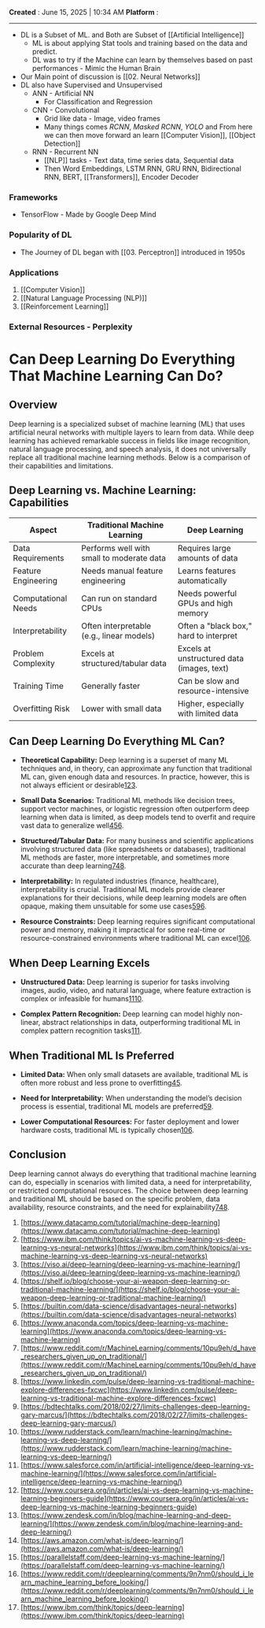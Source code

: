 **Created** : June 15, 2025 | 10:34 AM
**Platform** :

---
- DL is a Subset of ML. and Both are Subset of [[Artificial Intelligence]]
	- ML is about applying Stat tools and training based on the data and predict.
	- DL was to try if the Machine can learn by themselves based on past performances - Mimic the Human Brain
- Our Main point of discussion is [[02. Neural Networks]]
- DL also have Supervised and Unsupervised
	- ANN - Artificial NN
		- For Classification and Regression
	- CNN - Convolutional
		- Grid like data - Image, video frames
		- Many things comes *RCNN*, *Masked RCNN*, *YOLO* and From here we can then move forward an learn [[Computer Vision]], [[Object Detection]]
	- RNN - Recurrent NN
		- [[NLP]] tasks - Text data, time series data, Sequential data
		- Then Word Embeddings, LSTM RNN, GRU RNN, Bidirectional RNN, BERT, [[Transformers]], Encoder Decoder

### Frameworks
- TensorFlow - Made by Google Deep Mind

 ### Popularity of DL
 - The  Journey of DL began with [[03. Perceptron]] introduced in 1950s
### Applications
1. [[Computer Vision]]
2. [[Natural Language Processing (NLP)]]
3. [[Reinforcement Learning]]


### External Resources - Perplexity
# Can Deep Learning Do Everything That Machine Learning Can Do?

## Overview

Deep learning is a specialized subset of machine learning (ML) that uses artificial neural networks with multiple layers to learn from data. While deep learning has achieved remarkable success in fields like image recognition, natural language processing, and speech analysis, it does not universally replace all traditional machine learning methods. Below is a comparison of their capabilities and limitations.

## Deep Learning vs. Machine Learning: Capabilities

|Aspect|Traditional Machine Learning|Deep Learning|
|---|---|---|
|Data Requirements|Performs well with small to moderate data|Requires large amounts of data|
|Feature Engineering|Needs manual feature engineering|Learns features automatically|
|Computational Needs|Can run on standard CPUs|Needs powerful GPUs and high memory|
|Interpretability|Often interpretable (e.g., linear models)|Often a "black box," hard to interpret|
|Problem Complexity|Excels at structured/tabular data|Excels at unstructured data (images, text)|
|Training Time|Generally faster|Can be slow and resource-intensive|
|Overfitting Risk|Lower with small data|Higher, especially with limited data|

## Can Deep Learning Do Everything ML Can?

- **Theoretical Capability:** Deep learning is a superset of many ML techniques and, in theory, can approximate any function that traditional ML can, given enough data and resources. In practice, however, this is not always efficient or desirable[1](https://www.datacamp.com/tutorial/machine-deep-learning)[2](https://www.ibm.com/think/topics/ai-vs-machine-learning-vs-deep-learning-vs-neural-networks)[3](https://viso.ai/deep-learning/deep-learning-vs-machine-learning/).
    
- **Small Data Scenarios:** Traditional ML methods like decision trees, support vector machines, or logistic regression often outperform deep learning when data is limited, as deep models tend to overfit and require vast data to generalize well[4](https://shelf.io/blog/choose-your-ai-weapon-deep-learning-or-traditional-machine-learning/)[5](https://builtin.com/data-science/disadvantages-neural-networks)[6](https://www.anaconda.com/topics/deep-learning-vs-machine-learning).
    
- **Structured/Tabular Data:** For many business and scientific applications involving structured data (like spreadsheets or databases), traditional ML methods are faster, more interpretable, and sometimes more accurate than deep learning[7](https://www.reddit.com/r/MachineLearning/comments/10pu9eh/d_have_researchers_given_up_on_traditional/)[4](https://shelf.io/blog/choose-your-ai-weapon-deep-learning-or-traditional-machine-learning/)[8](https://www.linkedin.com/pulse/deep-learning-vs-traditional-machine-explore-differences-fxcwc).
    
- **Interpretability:** In regulated industries (finance, healthcare), interpretability is crucial. Traditional ML models provide clearer explanations for their decisions, while deep learning models are often opaque, making them unsuitable for some use cases[5](https://builtin.com/data-science/disadvantages-neural-networks)[9](https://bdtechtalks.com/2018/02/27/limits-challenges-deep-learning-gary-marcus/)[6](https://www.anaconda.com/topics/deep-learning-vs-machine-learning).
    
- **Resource Constraints:** Deep learning requires significant computational power and memory, making it impractical for some real-time or resource-constrained environments where traditional ML can excel[10](https://www.rudderstack.com/learn/machine-learning/machine-learning-vs-deep-learning/)[6](https://www.anaconda.com/topics/deep-learning-vs-machine-learning).
    

## When Deep Learning Excels

- **Unstructured Data:** Deep learning is superior for tasks involving images, audio, video, and natural language, where feature extraction is complex or infeasible for humans[11](https://www.salesforce.com/in/artificial-intelligence/deep-learning-vs-machine-learning/)[10](https://www.rudderstack.com/learn/machine-learning/machine-learning-vs-deep-learning/).
    
- **Complex Pattern Recognition:** Deep learning can model highly non-linear, abstract relationships in data, outperforming traditional ML in complex pattern recognition tasks[1](https://www.datacamp.com/tutorial/machine-deep-learning)[11](https://www.salesforce.com/in/artificial-intelligence/deep-learning-vs-machine-learning/).
    

## When Traditional ML Is Preferred

- **Limited Data:** When only small datasets are available, traditional ML is often more robust and less prone to overfitting[4](https://shelf.io/blog/choose-your-ai-weapon-deep-learning-or-traditional-machine-learning/)[5](https://builtin.com/data-science/disadvantages-neural-networks).
    
- **Need for Interpretability:** When understanding the model’s decision process is essential, traditional ML models are preferred[5](https://builtin.com/data-science/disadvantages-neural-networks)[9](https://bdtechtalks.com/2018/02/27/limits-challenges-deep-learning-gary-marcus/).
    
- **Lower Computational Resources:** For faster deployment and lower hardware costs, traditional ML is typically chosen[10](https://www.rudderstack.com/learn/machine-learning/machine-learning-vs-deep-learning/)[6](https://www.anaconda.com/topics/deep-learning-vs-machine-learning).
    

## Conclusion

Deep learning cannot always do everything that traditional machine learning can do, especially in scenarios with limited data, a need for interpretability, or restricted computational resources. The choice between deep learning and traditional ML should be based on the specific problem, data availability, resource constraints, and the need for explainability[7](https://www.reddit.com/r/MachineLearning/comments/10pu9eh/d_have_researchers_given_up_on_traditional/)[4](https://shelf.io/blog/choose-your-ai-weapon-deep-learning-or-traditional-machine-learning/)[8](https://www.linkedin.com/pulse/deep-learning-vs-traditional-machine-explore-differences-fxcwc).

1. [https://www.datacamp.com/tutorial/machine-deep-learning](https://www.datacamp.com/tutorial/machine-deep-learning)
2. [https://www.ibm.com/think/topics/ai-vs-machine-learning-vs-deep-learning-vs-neural-networks](https://www.ibm.com/think/topics/ai-vs-machine-learning-vs-deep-learning-vs-neural-networks)
3. [https://viso.ai/deep-learning/deep-learning-vs-machine-learning/](https://viso.ai/deep-learning/deep-learning-vs-machine-learning/)
4. [https://shelf.io/blog/choose-your-ai-weapon-deep-learning-or-traditional-machine-learning/](https://shelf.io/blog/choose-your-ai-weapon-deep-learning-or-traditional-machine-learning/)
5. [https://builtin.com/data-science/disadvantages-neural-networks](https://builtin.com/data-science/disadvantages-neural-networks)
6. [https://www.anaconda.com/topics/deep-learning-vs-machine-learning](https://www.anaconda.com/topics/deep-learning-vs-machine-learning)
7. [https://www.reddit.com/r/MachineLearning/comments/10pu9eh/d_have_researchers_given_up_on_traditional/](https://www.reddit.com/r/MachineLearning/comments/10pu9eh/d_have_researchers_given_up_on_traditional/)
8. [https://www.linkedin.com/pulse/deep-learning-vs-traditional-machine-explore-differences-fxcwc](https://www.linkedin.com/pulse/deep-learning-vs-traditional-machine-explore-differences-fxcwc)
9. [https://bdtechtalks.com/2018/02/27/limits-challenges-deep-learning-gary-marcus/](https://bdtechtalks.com/2018/02/27/limits-challenges-deep-learning-gary-marcus/)
10. [https://www.rudderstack.com/learn/machine-learning/machine-learning-vs-deep-learning/](https://www.rudderstack.com/learn/machine-learning/machine-learning-vs-deep-learning/)
11. [https://www.salesforce.com/in/artificial-intelligence/deep-learning-vs-machine-learning/](https://www.salesforce.com/in/artificial-intelligence/deep-learning-vs-machine-learning/)
12. [https://www.coursera.org/in/articles/ai-vs-deep-learning-vs-machine-learning-beginners-guide](https://www.coursera.org/in/articles/ai-vs-deep-learning-vs-machine-learning-beginners-guide)
13. [https://www.zendesk.com/in/blog/machine-learning-and-deep-learning/](https://www.zendesk.com/in/blog/machine-learning-and-deep-learning/)
14. [https://aws.amazon.com/what-is/deep-learning/](https://aws.amazon.com/what-is/deep-learning/)
15. [https://parallelstaff.com/deep-learning-vs-machine-learning/](https://parallelstaff.com/deep-learning-vs-machine-learning/)
16. [https://www.reddit.com/r/deeplearning/comments/9n7nm0/should_i_learn_machine_learning_before_looking/](https://www.reddit.com/r/deeplearning/comments/9n7nm0/should_i_learn_machine_learning_before_looking/)
17. [https://www.ibm.com/think/topics/deep-learning](https://www.ibm.com/think/topics/deep-learning)
